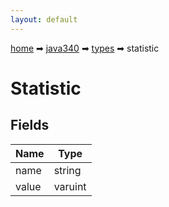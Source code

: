 ```yaml
---
layout: default
---
```


[home](/) ➡ [java340](/protocol/java340) ➡ [types](/protocol/java340/types) ➡ statistic

# Statistic

## Fields

Name | Type
---|---
name | string
value | varuint


